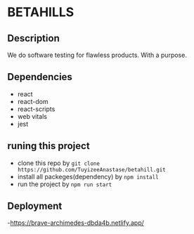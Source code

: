 # BETAHILLS

## Description

 We do software testing for flawless products. With a purpose. 

## Dependencies

 - react
 - react-dom
 - react-scripts
 - web vitals
 - jest

## runing this project

 - clone this repo by `git clone https://github.com/TuyizeeAnastase/betahill.git`
 - install all packeges(dependency) by `npm install`
 - run the project by `npm run start`

## Deployment

-https://brave-archimedes-dbda4b.netlify.app/

